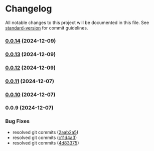 # Changelog

All notable changes to this project will be documented in this file. See [standard-version](https://github.com/conventional-changelog/standard-version) for commit guidelines.

### [0.0.14](https://github.com/similie/http-connector/compare/v0.0.13...v0.0.14) (2024-12-09)

### [0.0.13](https://github.com/similie/http-connector/compare/v0.0.12...v0.0.13) (2024-12-09)

### [0.0.12](https://github.com/similie/http-connector/compare/v0.0.11...v0.0.12) (2024-12-09)

### [0.0.11](https://github.com/similie/http-connector/compare/v0.0.10...v0.0.11) (2024-12-07)

### [0.0.10](https://github.com/similie/http-connector/compare/v0.0.9...v0.0.10) (2024-12-07)

### 0.0.9 (2024-12-07)


### Bug Fixes

* resolved git commits ([2aab2a5](https://github.com/similie/http-connector/commit/2aab2a5d05e07f4f3eeab16ba7406227857d602b))
* resolved git commits ([c11d4a3](https://github.com/similie/http-connector/commit/c11d4a34fcffa41c303fafc6e9471a99239bccb2))
* resolved git commits ([4d83375](https://github.com/similie/http-connector/commit/4d833756996ae1364c5b445c89a5d925e7c53805))
